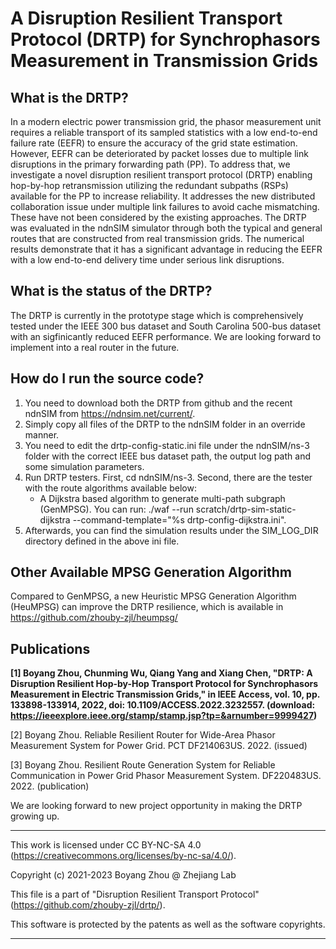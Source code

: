 # A Disruption Resilient Transport Protocol (DRTP) for Synchrophasors Measurement in Transmission Grids

## What is the DRTP? 
In a modern electric power transmission grid, the phasor measurement unit requires a reliable transport of its sampled statistics with a low end-to-end failure rate (EEFR) to ensure the accuracy of the grid state estimation. However, EEFR can be deteriorated by packet losses due to multiple link disruptions in the primary forwarding path (PP). To address that, we investigate a novel disruption resilient transport protocol (DRTP) enabling hop-by-hop retransmission utilizing the redundant subpaths (RSPs) available for the PP to increase reliability. It addresses the new distributed collaboration issue under multiple link failures to avoid cache mismatching. These have not been considered by the existing approaches. The DRTP was evaluated in the ndnSIM simulator through both the typical and general routes that are constructed from real transmission grids. The numerical results demonstrate that it has a significant advantage in reducing the EEFR with a low end-to-end delivery time under serious link disruptions.

## What is the status of the DRTP?
The DRTP is currently in the prototype stage which is comprehensively tested under the IEEE 300 bus dataset and South Carolina 500-bus dataset with an sigfinicantly reduced EEFR performance. We are looking forward to implement into a real router in the future.

## How do I run the source code?
1. You need to download both the DRTP from github and the recent ndnSIM from https://ndnsim.net/current/. 
2. Simply copy all files of the DRTP to the ndnSIM folder in an override manner. 
3. You need to edit the drtp-config-static.ini file under the ndnSIM/ns-3 folder with the correct IEEE bus dataset path, the output log path and some simulation parameters. 
4. Run DRTP testers. First, cd ndnSIM/ns-3. Second, there are the tester with the route algorithms available below:
   - A Dijkstra based algorithm to generate multi-path subgraph (GenMPSG). You can run: ./waf --run scratch/drtp-sim-static-dijkstra --command-template="%s drtp-config-dijkstra.ini". 
5. Afterwards, you can find the simulation results under the SIM_LOG_DIR directory defined in the above ini file.

## Other Available MPSG Generation Algorithm 
Compared to GenMPSG, a new Heuristic MPSG Generation Algorithm (HeuMPSG) can improve the DRTP resilience, which is available in https://github.com/zhouby-zjl/heumpsg/

 ## Publications
**[1] Boyang Zhou, Chunming Wu, Qiang Yang and Xiang Chen, "DRTP: A Disruption Resilient Hop-by-Hop Transport Protocol for Synchrophasors Measurement in Electric Transmission Grids," in IEEE Access, vol. 10, pp. 133898-133914, 2022, doi: 10.1109/ACCESS.2022.3232557. (download: https://ieeexplore.ieee.org/stamp/stamp.jsp?tp=&arnumber=9999427)**

[2] Boyang Zhou. Reliable Resilient Router for Wide-Area Phasor Measurement System for Power Grid. PCT DF214063US. 2022. (issued)

[3] Boyang Zhou. Resilient Route Generation System for Reliable Communication in Power Grid Phasor Measurement System. DF220483US. 2022. (publication)


We are looking forward to new project opportunity in making the DRTP growing up. 

 *********************************************************************************
This work is licensed under CC BY-NC-SA 4.0
(https://creativecommons.org/licenses/by-nc-sa/4.0/).

Copyright (c) 2021-2023 Boyang Zhou @ Zhejiang Lab

This file is a part of "Disruption Resilient Transport Protocol"
(https://github.com/zhouby-zjl/drtp/).

This software is protected by the patents as well as the software copyrights.
 **********************************************************************************
